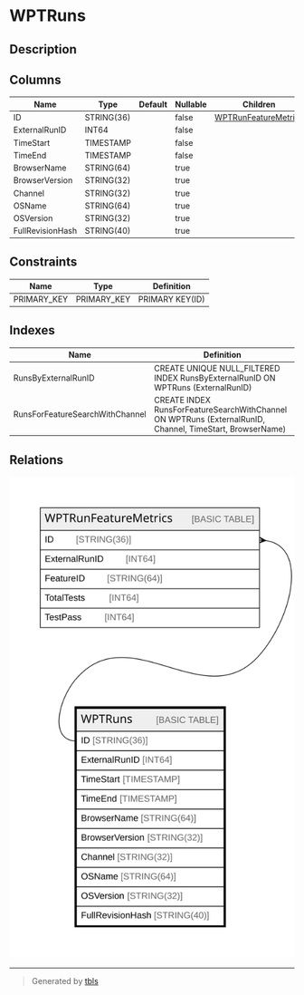 # WPTRuns

## Description

## Columns

| Name | Type | Default | Nullable | Children | Parents | Comment |
| ---- | ---- | ------- | -------- | -------- | ------- | ------- |
| ID | STRING(36) |  | false | [WPTRunFeatureMetrics](WPTRunFeatureMetrics.md) |  |  |
| ExternalRunID | INT64 |  | false |  |  |  |
| TimeStart | TIMESTAMP |  | false |  |  |  |
| TimeEnd | TIMESTAMP |  | false |  |  |  |
| BrowserName | STRING(64) |  | true |  |  |  |
| BrowserVersion | STRING(32) |  | true |  |  |  |
| Channel | STRING(32) |  | true |  |  |  |
| OSName | STRING(64) |  | true |  |  |  |
| OSVersion | STRING(32) |  | true |  |  |  |
| FullRevisionHash | STRING(40) |  | true |  |  |  |

## Constraints

| Name | Type | Definition |
| ---- | ---- | ---------- |
| PRIMARY_KEY | PRIMARY_KEY | PRIMARY KEY(ID) |

## Indexes

| Name | Definition |
| ---- | ---------- |
| RunsByExternalRunID | CREATE UNIQUE NULL_FILTERED INDEX RunsByExternalRunID ON WPTRuns (ExternalRunID) |
| RunsForFeatureSearchWithChannel | CREATE INDEX RunsForFeatureSearchWithChannel ON WPTRuns (ExternalRunID, Channel, TimeStart, BrowserName) |

## Relations

![er](WPTRuns.svg)

---

> Generated by [tbls](https://github.com/k1LoW/tbls)
